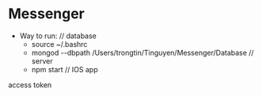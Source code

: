 # Messenger

- Way to run:
// database
    - source ~/.bashrc
    - mongod --dbpath /Users/trongtin/Tinguyen/Messenger/Database
// server
    - npm start
// IOS app


access token
